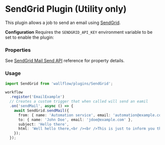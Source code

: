 # SendGrid Plugin (Utility only)

This plugin allows a job to send an email using [SendGrid](https://sendgrid.com/).

**Configuration**
Requires the `SENDGRID_API_KEY` environment variable to be set to enable the plugin:

### Properties

See [SendGrid Mail Send API](https://docs.sendgrid.com/api-reference/mail-send/mail-send) reference for property details.

### Usage

```typescript
import SendGrid from 'wallflow/plugins/SendGrid';

workflow
  .register('EmailExample')
  // Creates a custom trigger that when called will send an eamil
  .on('sendMail', async () => {
    await SendGrid.sendMail({
      from: { name: 'Automation service', email: 'automation@example.com' },
      to: { name: 'John Doe', email: 'jdoe@example.com' },
      subject: 'Hello there',
      html: 'Well hello there,<br /><br />This is just to inform you that you got this message!<br />Thank you,<br /><br />My Walrus App team',
    });
  });
```
